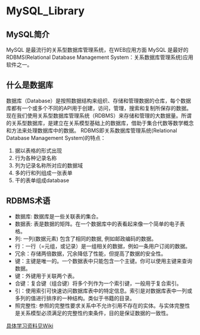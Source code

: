 # MySQL_Library

## MySQL简介

MySQL 是最流行的关系型数据库管理系统，在WEB应用方面 MySQL 是最好的RDBMS(Relational Database Management System：关系数据库管理系统)应用软件之一。

## 什么是数据库

 数据库（Database）是按照数据结构来组织、存储和管理数据的仓库，每个数据库都有一个或多个不同的API用于创建，访问，管理，搜索和复制所保存的数据。
 现在我们使用关系型数据库管理系统（RDBMS）来存储和管理的大数据量。所谓的关系型数据库，是建立在关系模型基础上的数据库，借助于集合代数等数学概念和方法来处理数据库中的数据。
  RDBMS即关系数据库管理系统(Relational Database Management System)的特点：
 1. 据以表格的形式出现
 2. 行为各种记录名称
 3. 列为记录名称所对应的数据域
 4. 多的行和列组成一张表单
 5. 干的表单组成database
 
## RDBMS术语
* 数据库: 数据库是一些关联表的集合。
* 数据表: 表是数据的矩阵。在一个数据库中的表看起来像一个简单的电子表格。
* 列: 一列(数据元素) 包含了相同的数据, 例如邮政编码的数据。
* 行：一行（=元组，或记录）是一组相关的数据，例如一条用户订阅的数据。
* 冗余：存储两倍数据，冗余降低了性能，但提高了数据的安全性。
* 键：主键是唯一的。一个数据表中只能包含一个主键。你可以使用主键来查询数据。
* 键：外键用于关联两个表。
* 合键：复合键（组合键）将多个列作为一个索引键，一般用于复合索引。
* 引：使用索引可快速访问数据库表中的特定信息。索引是对数据库表中一列或多列的值进行排序的一种结构。类似于书籍的目录。
* 照完整性: 参照的完整性要求关系中不允许引用不存在的实体。与实体完整性是关系模型必须满足的完整性约束条件，目的是保证数据的一致性。

[具体学习资料见Wiki]()
